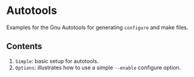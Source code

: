# Autotools
Examples for the Gnu Autotools for generating `configure` and make files.

## Contents
1. `Simple`: basic setup for autotools.
1. `Options`: illustrates how to use a simple `--enable` configure option.
